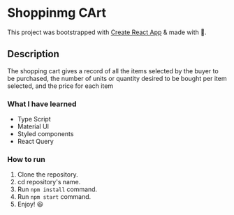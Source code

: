 # Shoppinmg CArt

This project was bootstrapped with [Create React App](https://github.com/facebook/create-react-app) & made with 💪.

## Description

The shopping cart gives a record of all the items selected by the buyer to be purchased, the number of units or quantity desired to be bought per item selected, and the price for each item

### What I have learned

- Type Script
- Material UI
- Styled components
- React Query

### How to run

1. Clone the repository.
2. cd repository's name.
3. Run `npm install` command.
4. Run `npm start` command.
5. Enjoy! 😃
